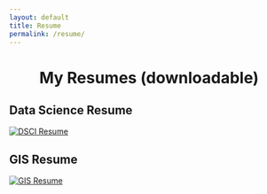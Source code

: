 ```yaml
---
layout: default
title: Resume
permalink: /resume/
---
```


<h1 style="text-align: center;">My Resumes (downloadable)</h1>

<div class="resume-container">
    <div class="resume-item">
        <h2 class="resume-title">Data Science Resume</h2>
        <a href="{{ site.baseurl }}/assets/DSCI_Resume_Nov_2024.pdf">
            <img src="{{ site.baseurl }}/assets/DSCI_Resume_Nov_2024.jpg" alt="DSCI Resume" class="resume-image">
        </a>
    </div>
    <div class="resume-item">
        <h2 class="resume-title">GIS Resume</h2>
        <a href="{{ site.baseurl }}/assets/GIS_Resume_Nov_2024.pdf">
            <img src="{{ site.baseurl }}/assets/GIS_Resume_Nov_2024.jpg" alt="GIS Resume" class="resume-image">
        </a>
    </div>
</div>
